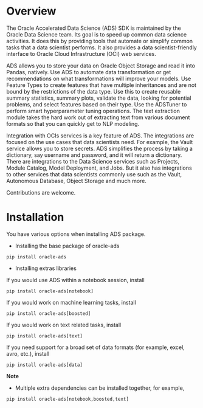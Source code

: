 # Overview

The Oracle Accelerated Data Science (ADS) SDK is maintained by the Oracle Data Science team. Its goal is to speed up common data science activities. It does this by providing tools that automate or simplify common tasks that a data scientist performs. It also provides a data scientist-friendly interface to Oracle Cloud Infrastructure (OCI) web services.

ADS allows you to store your data on Oracle Object Storage and read it into Pandas, natively. Use ADS to automate data transformation or get recommendations on what transformations will improve your models. Use Feature Types to create features that have multiple inheritances and are not bound by the restrictions of the data type. Use this to create reusable summary statistics, summary plots, validate the data, looking for potential problems, and select features based on their type. Use the ADSTuner to perform smart hyperparameter tuning operations. The text extraction module takes the hard work out of extracting text from various document formats so that you can quickly get to NLP modeling.

Integration with OCIs services is a key feature of ADS. The integrations are focused on the use cases that data scientists need. For example, the Vault service allows you to store secrets. ADS simplifies the process by taking a dictionary, say username and password, and it will return a dictionary. There are integrations to the Data Science services such as Projects, Module Catalog, Model Deployment, and Jobs. But it also has integrations to other services that data scientists commonly use such as the Vault, Autonomous Database, Object Storage and much more.

Contributions are welcome.

# Installation 

You have various options when installing ADS package. 

* Installing the base package of oracle-ads

```
pip install oracle-ads
```


* Installing extras libraries

If you would use ADS within a notebook session, install 
```
pip install oracle-ads[notebook]
```

If you would work on machine learning tasks, install
```
pip install oracle-ads[boosted]
```

If you would work on text related tasks, install
```
pip install oracle-ads[text]
```

If you need support for a broad set of data formats (for example, excel, avro, etc.), install
```
pip install oracle-ads[data]
```

**Note** 

- Multiple extra dependencies can be installed together, for example,
```
pip install oracle-ads[notebook,boosted,text]
```
